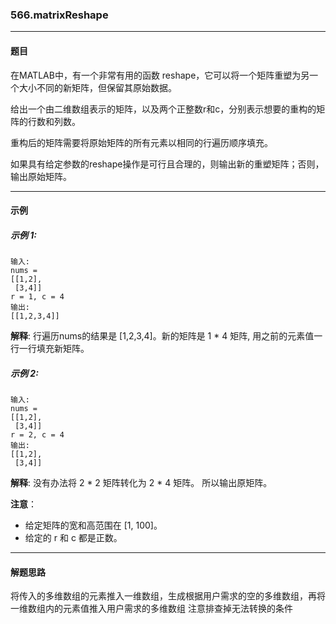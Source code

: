 ### 566.matrixReshape
----
#### 题目
在MATLAB中，有一个非常有用的函数 reshape，它可以将一个矩阵重塑为另一个大小不同的新矩阵，但保留其原始数据。

给出一个由二维数组表示的矩阵，以及两个正整数r和c，分别表示想要的重构的矩阵的行数和列数。

重构后的矩阵需要将原始矩阵的所有元素以相同的行遍历顺序填充。

如果具有给定参数的reshape操作是可行且合理的，则输出新的重塑矩阵；否则，输出原始矩阵。

----

#### 示例

##### 示例 1:
```
输入: 
nums = 
[[1,2],
 [3,4]]
r = 1, c = 4
输出: 
[[1,2,3,4]]
```
**解释**:
行遍历nums的结果是 [1,2,3,4]。新的矩阵是 1 * 4 矩阵, 用之前的元素值一行一行填充新矩阵。

##### 示例 2:
```
输入: 
nums = 
[[1,2],
 [3,4]]
r = 2, c = 4
输出: 
[[1,2],
 [3,4]]
 ```
**解释**:
没有办法将 2 * 2 矩阵转化为 2 * 4 矩阵。 所以输出原矩阵。

**注意**：
- 给定矩阵的宽和高范围在 [1, 100]。
- 给定的 r 和 c 都是正数。

----
#### 解题思路
将传入的多维数组的元素推入一维数组，生成根据用户需求的空的多维数组，再将一维数组内的元素值推入用户需求的多维数组
注意排查掉无法转换的条件